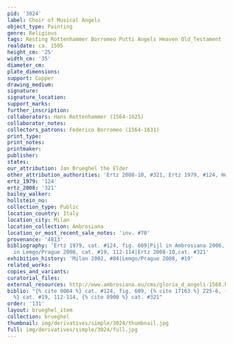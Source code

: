 ```yaml
---
pid: '3024'
label: Choir of Musical Angels
object_type: Painting
genre: Religious
tags: Resting Rottenhammer Borromeo Putti Angels Heaven Old_Testament
realdate: ca. 1595
height_cm: '25'
width_cm: '35'
diameter_cm: 
plate_dimensions: 
support: Copper
drawing_medium: 
signature: 
signature_location: 
support_marks: 
further_inscription: 
collaborators: Hans Rottenhammer (1564-1625)
collaborator_notes: 
collectors_patrons: Federico Borromeo (1564-1631)
print_type: 
print_notes: 
printmaker: 
publisher: 
states: 
our_attribution: Jan Brueghel the Elder
other_attribution_authorities: 'Ertz 2008-10, #321, Ertz 1979, #124, Honig database'
ertz_1979: '124'
ertz_2008: '321'
bailey_walker: 
hollstein_no: 
collection_type: Public
location_country: Italy
location_city: Milan
location_collection: Ambrosiana
location_or_most_recent_sale_notes: 'inv. #70'
provenance: '4813'
bibliography: 'Ertz 1979, cat. #124, fig. 609|Pijl in Ambrosiana 2006, 225-6|Borggrefe
  in Lemgo/Prague 2008, cat. #19, 112-114|Ertz 2008-10,cat. #321'
exhibition_history: 'Milan 2002, #84|Lemgo/Prague 2008, #19'
related_works: 
copies_and_variants: 
curatorial_files: 
external_resources: http://www.ambrosiana.eu/cms/gloria_d_angeli-1568.html
biblio: "{% cite 9004 %} cat. #124, fig. 609, {% cite 17163 %} 225-6, {% cite 8241
  %} cat. #19, 112-114, {% cite 8900 %} cat. #321"
order: '131'
layout: brueghel_item
collection: brueghel
thumbnail: img/derivatives/simple/3024/thumbnail.jpg
full: img/derivatives/simple/3024/full.jpg
---
```

